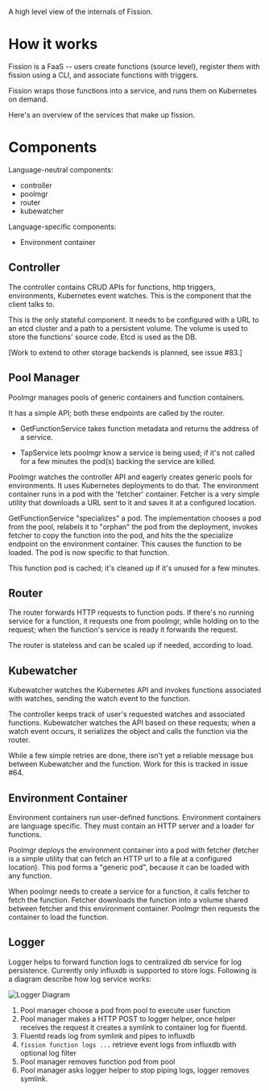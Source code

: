 
A high level view of the internals of Fission.

How it works
============

Fission is a FaaS -- users create functions (source level), register
them with fission using a CLI, and associate functions with triggers.

Fission wraps those functions into a service, and runs them on
Kubernetes on demand.

Here's an overview of the services that make up fission.

Components
==========

Language-neutral components:

 * controller
 * poolmgr
 * router
 * kubewatcher

Language-specific components:

 * Environment container


Controller
----------

The controller contains CRUD APIs for functions, http triggers,
environments, Kubernetes event watches.  This is the component that
the client talks to.

This is the only stateful component.  It needs to be configured with a
URL to an etcd cluster and a path to a persistent volume.  The volume
is used to store the functions' source code.  Etcd is used as the DB.

[Work to extend to other storage backends is planned, see issue #83.]

Pool Manager 
------------

Poolmgr manages pools of generic containers and function containers.

It has a simple API; both these endpoints are called by the router.

* GetFunctionService takes function metadata and returns the address
  of a service.
  
* TapService lets poolmgr know a service is being used; if it's not
  called for a few minutes the pod(s) backing the service are killed.

Poolmgr watches the controller API and eagerly creates generic pools
for environments.  It uses Kubernetes deployments to do that.  The
environment container runs in a pod with the 'fetcher' container.
Fetcher is a very simple utility that downloads a URL sent to it and
saves it at a configured location.

GetFunctionService "specializes" a pod.  The implementation chooses a
pod from the pool, relabels it to "orphan" the pod from the
deployment, invokes fetcher to copy the function into the pod, and
hits the the specialize endpoint on the environment container.  This
causes the function to be loaded.  The pod is now specific to that
function.

This function pod is cached; it's cleaned up if it's unused for a few
minutes.

Router
------

The router forwards HTTP requests to function pods.  If there's no
running service for a function, it requests one from poolmgr, while
holding on to the request; when the function's service is ready it
forwards the request.

The router is stateless and can be scaled up if needed, according to
load.

Kubewatcher
-----------

Kubewatcher watches the Kubernetes API and invokes functions
associated with watches, sending the watch event to the function.

The controller keeps track of user's requested watches and associated
functions.  Kubewatcher watches the API based on these requests; when
a watch event occurs, it serializes the object and calls the function
via the router.

While a few simple retries are done, there isn't yet a reliable
message bus between Kubewatcher and the function.  Work for this is
tracked in issue #64.

Environment Container
---------------------

Environment containers run user-defined functions.  Environment
containers are language specific.  They must contain an HTTP server
and a loader for functions.

Poolmgr deploys the environment container into a pod with fetcher
(fetcher is a simple utility that can fetch an HTTP url to a file at a
configured location).  This pod forms a "generic pod", because it can
be loaded with any function.

When poolmgr needs to create a service for a function, it calls
fetcher to fetch the function.  Fetcher downloads the function into a
volume shared between fetcher and this environment container.  Poolmgr
then requests the container to load the function.

Logger
-----------

Logger helps to forward function logs to centralized db service for log
persistence. Currently only influxdb is supported to store logs.
Following is a diagram describe how log service works:

![Logger Diagram](https://cloud.githubusercontent.com/assets/202578/23100399/b0e3ea00-f6ba-11e6-8f2f-6588cfef2e84.png)

1. Pool manager choose a pod from pool to execute user function
2. Pool manager makes a HTTP POST to logger helper, once helper receives 
the request it creates a symlink to container log for fluentd.
3. Fluentd reads log from symlink and pipes to influxdb
4. `fission function logs ...` retrieve event logs from influxdb with 
optional log filter
5. Pool manager removes function pod from pool
6. Pool manager asks logger helper to stop piping logs, logger removes symlink.